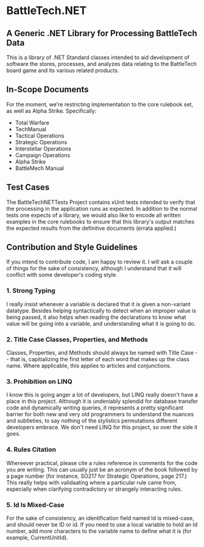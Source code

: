 # BattleTech.NET
## A Generic .NET Library for Processing BattleTech Data

This is a library of .NET Standard classes intended to aid development of
software the stores, processes, and analyzes data relating to the BattleTech
board game and its various related products.

## In-Scope Documents

For the moment, we're restricting implementation to the core rulebook set, as
well as Alpha Strike.  Specifically:

- Total Warfare
- TechManual
- Tactical Operations
- Strategic Operations
- Interstellar Operations
- Campaign Operations
- Alpha Strike
- BattleMech Manual

## Test Cases

The BattleTechNETTests Project contains xUnit tests intended to verify that the
processing in the application runs as expected.  In addition to the normal
tests one expects of a library, we would also like to encode all written
examples in the core rulebooks to ensure that this library's output matches the
expected results from the definitive documents (errata applied.)

## Contribution and Style Guidelines

If you intend to contribute code, I am happy to review it.  I will ask a
couple of things for the sake of consistency, although I understand that it
will conflict with some developer's coding style.

### 1. Strong Typing

I really insist whenever a variable is declared that it is given a non-variant
datatype.  Besides helping syntactically to detect when an improper value is
being passed, it also helps when reading the declarations to know what value
will be going into a variable, and understanding what it is going to do.

### 2. Title Case Classes, Properties, and Methods

Classes, Properties, and Methods should always be named with Title Case -- that 
is, capitializing the first letter of each word that makes up the class name.
Where applicable, this applies to articles and conjunctions.

### 3. Prohibition on LINQ

I know this is going anger a lot of developers, but LINQ really doesn't have a
place in this project.  Although it is undeniably splendid for database 
transfer code and dynamically writing queries, it represents a pretty 
significant barrier for both new and very old programmers to understand the
nuances and subtleties, to say nothing of the stylistics permutations different
developers embrace.  We don't need LINQ for this project, so over the side it
goes.

### 4. Rules Citation

Whereever practical, please cite a rules reference in comments for the code you
are writing.  This can usually just be an acronym of the book followed by a
page number (for instance, SO217 for Strategic Operations, page 217.)  This
really helps with validaating where a particular rule came from, especially
when clarifying contradictory or strangely interacting rules.

### 5. Id Is Mixed-Case

For the sake of consistency, an identification field named Id is mixed-case,
and should never be ID or id.  If you need to use a local variable to hold an
Id number, add more characters to the variable name to define what it is (for
example, CurrentUnitId).

